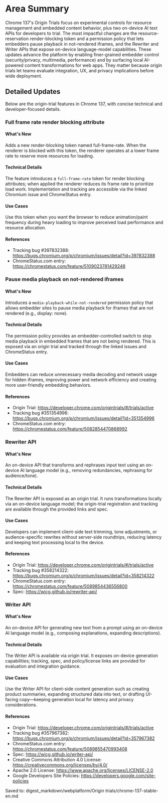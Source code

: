 # Area Summary

Chrome 137's Origin Trials focus on experimental controls for resource management and embedded content behavior, plus two on-device AI text APIs for developers to trial. The most impactful changes are the resource-reservation render-blocking token and a permission policy that lets embedders pause playback in not-rendered iframes, and the Rewriter and Writer APIs that expose on-device language-model capabilities. These updates advance the platform by enabling finer-grained embedder control (security/privacy, multimedia, performance) and by surfacing local AI-powered content transformations for web apps. They matter because origin trials let teams evaluate integration, UX, and privacy implications before wide deployment.

## Detailed Updates

Below are the origin-trial features in Chrome 137, with concise technical and developer-focused details.

### Full frame rate render blocking attribute

#### What's New
Adds a new render-blocking token named full-frame-rate. When the renderer is blocked with this token, the renderer operates at a lower frame rate to reserve more resources for loading.

#### Technical Details
The feature introduces a `full-frame-rate` token for render blocking attributes; when applied the renderer reduces its frame rate to prioritize load work. Implementation and tracking are accessible via the linked Chromium issue and ChromeStatus entry.

#### Use Cases
Use this token when you want the browser to reduce animation/paint frequency during heavy loading to improve perceived load performance and resource allocation.

#### References
- Tracking bug #397832388: https://bugs.chromium.org/p/chromium/issues/detail?id=397832388  
- ChromeStatus.com entry: https://chromestatus.com/feature/5109023781429248

### Pause media playback on not-rendered iframes

#### What's New
Introduces a `media-playback-while-not-rendered` permission policy that allows embedder sites to pause media playback for iframes that are not rendered (e.g., display: none).

#### Technical Details
The permission policy provides an embedder-controlled switch to stop media playback in embedded frames that are not being rendered. This is exposed via an origin trial and tracked through the linked issues and ChromeStatus entry.

#### Use Cases
Embedders can reduce unnecessary media decoding and network usage for hidden iframes, improving power and network efficiency and creating more user-friendly embedding behaviors.

#### References
- Origin Trial: https://developer.chrome.com/origintrials/#/trials/active  
- Tracking bug #351354996: https://bugs.chromium.org/p/chromium/issues/detail?id=351354996  
- ChromeStatus.com entry: https://chromestatus.com/feature/5082854470868992

### Rewriter API

#### What's New
An on-device API that transforms and rephrases input text using an on-device AI language model (e.g., removing redundancies, rephrasing for audience/tone).

#### Technical Details
The Rewriter API is exposed as an origin trial. It runs transformations locally via an on-device language model; the origin-trial registration and tracking are available through the provided links and spec.

#### Use Cases
Developers can implement client-side text trimming, tone adjustments, or audience-specific rewrites without server-side roundtrips, reducing latency and keeping text processing local to the device.

#### References
- Origin Trial: https://developer.chrome.com/origintrials/#/trials/active  
- Tracking bug #358214322: https://bugs.chromium.org/p/chromium/issues/detail?id=358214322  
- ChromeStatus.com entry: https://chromestatus.com/feature/5089854436556800  
- Spec: https://wicg.github.io/rewriter-api/

### Writer API

#### What's New
An on-device API for generating new text from a prompt using an on-device AI language model (e.g., composing explanations, expanding descriptions).

#### Technical Details
The Writer API is available via origin trial. It exposes on-device generation capabilities; tracking, spec, and policy/license links are provided for evaluation and integration guidance.

#### Use Cases
Use the Writer API for client-side content generation such as creating product summaries, expanding structured data into text, or drafting UI-facing copy—keeping generation local for latency and privacy considerations.

#### References
- Origin Trial: https://developer.chrome.com/origintrials/#/trials/active  
- Tracking bug #357967382: https://bugs.chromium.org/p/chromium/issues/detail?id=357967382  
- ChromeStatus.com entry: https://chromestatus.com/feature/5089855470993408  
- Spec: https://wicg.github.io/writer-api/  
- Creative Commons Attribution 4.0 License: https://creativecommons.org/licenses/by/4.0/  
- Apache 2.0 License: https://www.apache.org/licenses/LICENSE-2.0  
- Google Developers Site Policies: https://developers.google.com/site-policies

Saved to: digest_markdown/webplatform/Origin trials/chrome-137-stable-en.md
